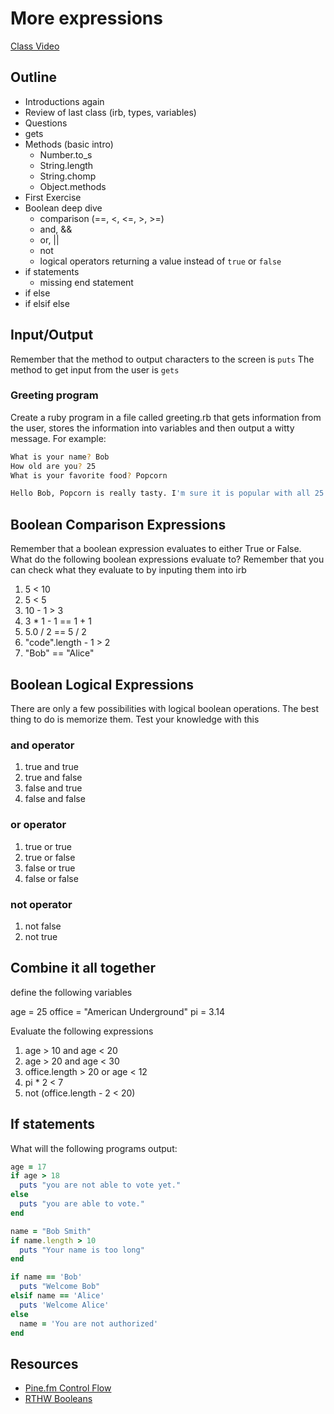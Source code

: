 # More expressions

[Class Video]()

## Outline
* Introductions again
* Review of last class (irb, types, variables)
* Questions
* gets
* Methods (basic intro)
  * Number.to_s
  * String.length
  * String.chomp
  * Object.methods
* First Exercise
* Boolean deep dive
  * comparison (==, <, <=, >, >=)
  * and, &&
  * or, ||
  * not
  * logical operators returning a value instead of `true` or `false`
* if statements
  * missing end statement
* if else
* if elsif else


## Input/Output
Remember that the method to output characters to the screen is `puts`
The method to get input from the user is `gets`


### Greeting program

Create a ruby program in a file called greeting.rb that gets information from the user, stores the information into variables and then output a witty message.
For example:

```bash
What is your name? Bob
How old are you? 25
What is your favorite food? Popcorn

Hello Bob, Popcorn is really tasty. I'm sure it is popular with all 25 year olds.
```

## Boolean Comparison Expressions

Remember that a boolean expression evaluates to either True or False. What do the following boolean expressions evaluate to?
Remember that you can check what they evaluate to by inputing them into irb

1. 5 < 10
2. 5 < 5
3. 10 - 1 > 3
4. 3 * 1 - 1 == 1 + 1
5. 5.0 / 2 == 5 / 2
6. "code".length - 1 > 2
7. "Bob" == "Alice"

## Boolean Logical Expressions

There are only a few possibilities with logical boolean operations. The best thing to do is memorize them. Test your knowledge with this

### and operator

1. true and true
2. true and false
3. false and true
4. false and false

### or operator
1. true or true
2. true or false
3. false or true
4. false or false

### not operator
1. not false
2. not true


## Combine it all together

define the following variables

age = 25
office = "American Underground"
pi = 3.14

Evaluate the following expressions

1. age > 10 and age < 20
2. age > 20 and age < 30
3. office.length > 20 or age < 12
4. pi * 2 < 7
5. not (office.length - 2 < 20)


## If statements

What will the following programs output:

```ruby
age = 17
if age > 18
  puts "you are not able to vote yet."
else
  puts "you are able to vote."
end
```

```ruby
name = "Bob Smith"
if name.length > 10
  puts "Your name is too long"
end
```

```ruby
if name == 'Bob'
  puts "Welcome Bob"
elsif name == 'Alice'
  puts 'Welcome Alice'
else
  name = 'You are not authorized'
end
```

## Resources
- [Pine.fm Control Flow](https://pine.fm/LearnToProgram/chap_06.html)
- [RTHW Booleans](https://learnrubythehardway.org/book/ex27.html)
